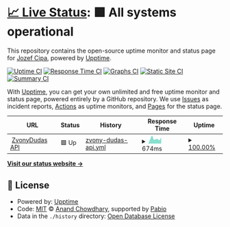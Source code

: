 # [📈 Live Status](https://status.zvonydudas.sk): <!--live status--> **🟩 All systems operational**

This repository contains the open-source uptime monitor and status page for [Jozef Cipa](https://jozefcipa.com), powered by [Upptime](https://github.com/upptime/upptime).

[![Uptime CI](https://github.com/jozefcipa/status.zvonydudas.sk/workflows/Uptime%20CI/badge.svg)](https://github.com/jozefcipa/status.zvonydudas.sk/actions?query=workflow%3A%22Uptime+CI%22)
[![Response Time CI](https://github.com/jozefcipa/status.zvonydudas.sk/workflows/Response%20Time%20CI/badge.svg)](https://github.com/jozefcipa/status.zvonydudas.sk/actions?query=workflow%3A%22Response+Time+CI%22)
[![Graphs CI](https://github.com/jozefcipa/status.zvonydudas.sk/workflows/Graphs%20CI/badge.svg)](https://github.com/jozefcipa/status.zvonydudas.sk/actions?query=workflow%3A%22Graphs+CI%22)
[![Static Site CI](https://github.com/jozefcipa/status.zvonydudas.sk/workflows/Static%20Site%20CI/badge.svg)](https://github.com/jozefcipa/status.zvonydudas.sk/actions?query=workflow%3A%22Static+Site+CI%22)
[![Summary CI](https://github.com/jozefcipa/status.zvonydudas.sk/workflows/Summary%20CI/badge.svg)](https://github.com/jozefcipa/status.zvonydudas.sk/actions?query=workflow%3A%22Summary+CI%22)

With [Upptime](https://upptime.js.org), you can get your own unlimited and free uptime monitor and status page, powered entirely by a GitHub repository. We use [Issues](https://github.com/jozefcipa/status.zvonydudas.sk/issues) as incident reports, [Actions](https://github.com/jozefcipa/status.zvonydudas.sk/actions) as uptime monitors, and [Pages](https://status.zvonydudas.sk) for the status page.

<!--start: status pages-->
<!-- This summary is generated by Upptime (https://github.com/upptime/upptime) -->
<!-- Do not edit this manually, your changes will be overwritten -->
<!-- prettier-ignore -->
| URL | Status | History | Response Time | Uptime |
| --- | ------ | ------- | ------------- | ------ |
| <img alt="" src="https://icons.duckduckgo.com/ip3/api-v2.zvonydudas.sk.ico" height="13"> [ZvonyDudas API](https://api-v2.zvonydudas.sk/) | 🟩 Up | [zvony-dudas-api.yml](https://github.com/jozefcipa/status.zvonydudas.sk/commits/HEAD/history/zvony-dudas-api.yml) | <details><summary><img alt="Response time graph" src="./graphs/zvony-dudas-api/response-time-week.png" height="20"> 674ms</summary><br><a href="https://status.zvonydudas.sk/history/zvony-dudas-api"><img alt="Response time 670" src="https://img.shields.io/endpoint?url=https%3A%2F%2Fraw.githubusercontent.com%2Fjozefcipa%2Fstatus.zvonydudas.sk%2FHEAD%2Fapi%2Fzvony-dudas-api%2Fresponse-time.json"></a><br><a href="https://status.zvonydudas.sk/history/zvony-dudas-api"><img alt="24-hour response time 854" src="https://img.shields.io/endpoint?url=https%3A%2F%2Fraw.githubusercontent.com%2Fjozefcipa%2Fstatus.zvonydudas.sk%2FHEAD%2Fapi%2Fzvony-dudas-api%2Fresponse-time-day.json"></a><br><a href="https://status.zvonydudas.sk/history/zvony-dudas-api"><img alt="7-day response time 674" src="https://img.shields.io/endpoint?url=https%3A%2F%2Fraw.githubusercontent.com%2Fjozefcipa%2Fstatus.zvonydudas.sk%2FHEAD%2Fapi%2Fzvony-dudas-api%2Fresponse-time-week.json"></a><br><a href="https://status.zvonydudas.sk/history/zvony-dudas-api"><img alt="30-day response time 671" src="https://img.shields.io/endpoint?url=https%3A%2F%2Fraw.githubusercontent.com%2Fjozefcipa%2Fstatus.zvonydudas.sk%2FHEAD%2Fapi%2Fzvony-dudas-api%2Fresponse-time-month.json"></a><br><a href="https://status.zvonydudas.sk/history/zvony-dudas-api"><img alt="1-year response time 670" src="https://img.shields.io/endpoint?url=https%3A%2F%2Fraw.githubusercontent.com%2Fjozefcipa%2Fstatus.zvonydudas.sk%2FHEAD%2Fapi%2Fzvony-dudas-api%2Fresponse-time-year.json"></a></details> | <details><summary><a href="https://status.zvonydudas.sk/history/zvony-dudas-api">100.00%</a></summary><a href="https://status.zvonydudas.sk/history/zvony-dudas-api"><img alt="All-time uptime 100.00%" src="https://img.shields.io/endpoint?url=https%3A%2F%2Fraw.githubusercontent.com%2Fjozefcipa%2Fstatus.zvonydudas.sk%2FHEAD%2Fapi%2Fzvony-dudas-api%2Fuptime.json"></a><br><a href="https://status.zvonydudas.sk/history/zvony-dudas-api"><img alt="24-hour uptime 100.00%" src="https://img.shields.io/endpoint?url=https%3A%2F%2Fraw.githubusercontent.com%2Fjozefcipa%2Fstatus.zvonydudas.sk%2FHEAD%2Fapi%2Fzvony-dudas-api%2Fuptime-day.json"></a><br><a href="https://status.zvonydudas.sk/history/zvony-dudas-api"><img alt="7-day uptime 100.00%" src="https://img.shields.io/endpoint?url=https%3A%2F%2Fraw.githubusercontent.com%2Fjozefcipa%2Fstatus.zvonydudas.sk%2FHEAD%2Fapi%2Fzvony-dudas-api%2Fuptime-week.json"></a><br><a href="https://status.zvonydudas.sk/history/zvony-dudas-api"><img alt="30-day uptime 100.00%" src="https://img.shields.io/endpoint?url=https%3A%2F%2Fraw.githubusercontent.com%2Fjozefcipa%2Fstatus.zvonydudas.sk%2FHEAD%2Fapi%2Fzvony-dudas-api%2Fuptime-month.json"></a><br><a href="https://status.zvonydudas.sk/history/zvony-dudas-api"><img alt="1-year uptime 100.00%" src="https://img.shields.io/endpoint?url=https%3A%2F%2Fraw.githubusercontent.com%2Fjozefcipa%2Fstatus.zvonydudas.sk%2FHEAD%2Fapi%2Fzvony-dudas-api%2Fuptime-year.json"></a></details>

<!--end: status pages-->

[**Visit our status website →**](https://status.zvonydudas.sk)

## 📄 License

- Powered by: [Upptime](https://github.com/upptime/upptime)
- Code: [MIT](./LICENSE) © [Anand Chowdhary](https://anandchowdhary.com), supported by [Pabio](https://pabio.com)
- Data in the `./history` directory: [Open Database License](https://opendatacommons.org/licenses/odbl/1-0/)
